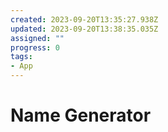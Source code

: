 ```yaml
---
created: 2023-09-20T13:35:27.938Z
updated: 2023-09-20T13:38:35.035Z
assigned: ""
progress: 0
tags:
- App
---
```


# Name Generator
